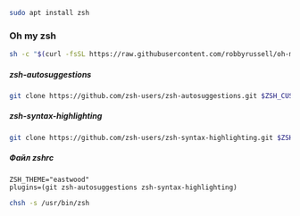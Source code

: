 ``` bash 
sudo apt install zsh
```

### Oh my zsh
``` bash
sh -c "$(curl -fsSL https://raw.githubusercontent.com/robbyrussell/oh-my-zsh/master/tools/install.sh)"
```

##### zsh-autosuggestions
``` bash
git clone https://github.com/zsh-users/zsh-autosuggestions.git $ZSH_CUSTOM/plugins/zsh-autosuggestions
```

##### zsh-syntax-highlighting
``` bash
git clone https://github.com/zsh-users/zsh-syntax-highlighting.git $ZSH_CUSTOM/plugins/zsh-syntax-highlighting
```

##### Файл zshrc
``` 
ZSH_THEME="eastwood"
plugins=(git zsh-autosuggestions zsh-syntax-highlighting)
```

``` bash
chsh -s /usr/bin/zsh
```
